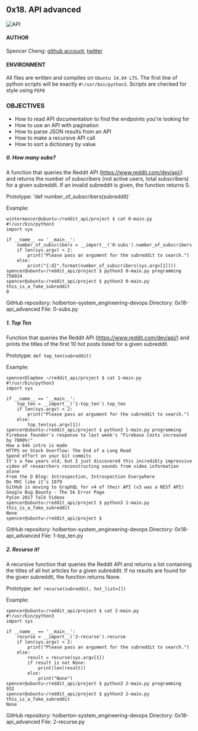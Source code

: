 ## 0x18. API advanced

![API](http://i.imgur.com/WIxXad8.png)

#### AUTHOR
Spencer Cheng: [github account](https://github.com/spencerhcheng), [twitter](https://twitter.com/spencerhcheng)

#### ENVIRONMENT
All files are written and compiles on `Ubuntu 14.04 LTS`. The first line of python scripts will be exactly `#!/usr/bin/python3`. Scripts are checked for style using `PEP8`

### OBJECTIVES
* How to read API documentation to find the endpoints you're looking for
* How to use an API with pagination
* How to parse JSON results from an API
* How to make a recursive API call
* How to sort a dictionary by value

##### 0. How many subs?
A function that queries the Reddit API (https://www.reddit.com/dev/api/) and returns the number of subscribers (not active users, total subscribers) for a given subreddit. If an invalid subreddit is given, the function returns 0.

Prototype: 'def number_of_subscribers(subreddit)`

Example:
```
wintermancer@ubuntu~/reddit_api/project $ cat 0-main.py
#!/usr/bin/python3
import sys

if __name__ == '__main__':
    number_of_subscribers = __import__('0-subs').number_of_subscribers
    if len(sys.argv) < 2:
        print("Please pass an argument for the subreddit to search.")
    else:
        print("{:d}".format(number_of_subscribers(sys.argv[1])))
spencer@ubuntu~/reddit_api/project $ python3 0-main.py programming
756024
spencer@ubuntu~/reddit_api/project $ python3 0-main.py this_is_a_fake_subreddit
0
```

GitHub repository: holberton-system_engineering-devops
Directory: 0x18-api_advanced
File: 0-subs.py

##### 1. Top Ten
Function that queries the Reddit API (https://www.reddit.com/dev/api/) and prints the titles of the first 10 hot posts listed for a given subreddit.

Prototype: `def top_ten(subreddit)`

Example:
```
spencer@lapbox ~/reddit_api/project $ cat 1-main.py
#!/usr/bin/python3
import sys

if __name__ == '__main__':
    top_ten = __import__('1-top_ten').top_ten
    if len(sys.argv) < 2:
        print("Please pass an argument for the subreddit to search.")
    else:
        top_ten(sys.argv[1])
spencer@ubuntu~/reddit_api/project $ python3 1-main.py programming
Firebase founder's response to last week's "Firebase Costs increased by 7000%!"
How a 64k intro is made
HTTPS on Stack Overflow: The End of a Long Road
Spend effort on your Git commits
It's a few years old, but I just discovered this incredibly impressive video of researchers reconstructing sounds from video information alone
From the D Blog: Introspection, Introspection Everywhere
Do MVC like it’s 1979
GitHub is moving to GraphQL for v4 of their API (v3 was a REST API)
Google Bug Bounty - The 5k Error Page
PyCon 2017 Talk Videos
spencer@ubuntu~/reddit_api/project $ python3 1-main.py this_is_a_fake_subreddit
None
spencer@ubuntu~/reddit_api/project $ 
```

GitHub repository: holberton-system_engineering-devops
Directory: 0x18-api_advanced
File: 1-top_ten.py

##### 2. Recurse it!

A recursive function that queries the Reddit API and returns a list containing the titles of all hot articles for a given subreddit. If no results are found for the given subreddit, the function returns None.

Prototype: `def recurse(subreddit, hot_list=[])`

Example:
```
spencer@ubuntu~/reddit_api/project $ cat 2-main.py
#!/usr/bin/python3
import sys

if __name__ == '__main__':
    recurse = __import__('2-recurse').recurse
    if len(sys.argv) < 2:
        print("Please pass an argument for the subreddit to search.")
    else:
        result = recurse(sys.argv[1])
        if result is not None:
            print(len(result))
        else:
            print("None")
spencer@ubuntu~/reddit_api/project $ python3 2-main.py programming
932
spencer@ubuntu~/reddit_api/project $ python3 2-main.py this_is_a_fake_subreddit
None
```

GitHub repository: holberton-system_engineering-devops
Directory: 0x18-api_advanced
File: 2-recurse.py
